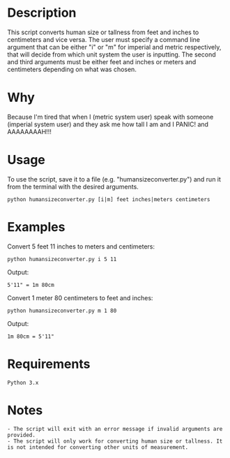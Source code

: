 # Description
This script converts human size or tallness from feet and inches to centimeters and vice versa. The user must specify a command line argument that can be either "i" or "m" for imperial and metric respectively, that will decide from which unit system the user is inputting. The second and third arguments must be either feet and inches or meters and centimeters depending on what was chosen.

# Why
Because I'm tired that when I (metric system user) speak with someone (imperial system user) and they ask me how tall I am and I PANIC! and AAAAAAAAH!!!

# Usage
To use the script, save it to a file (e.g. "humansizeconverter.py") and run it from the terminal with the desired arguments.

    python humansizeconverter.py [i|m] feet inches|meters centimeters

# Examples
Convert 5 feet 11 inches to meters and centimeters:

    python humansizeconverter.py i 5 11

Output:

    5'11" = 1m 80cm

Convert 1 meter 80 centimeters to feet and inches:

    python humansizeconverter.py m 1 80

Output:

    1m 80cm = 5'11"

# Requirements

    Python 3.x

# Notes

    - The script will exit with an error message if invalid arguments are provided.
    - The script will only work for converting human size or tallness. It is not intended for converting other units of measurement.
